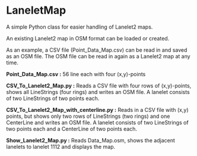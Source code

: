 # LaneletMap
A simple Python class for easier handling of Lanelet2 maps.

An existing Lanelet2 map in OSM format can be loaded or created.

As an example, a CSV file (Point_Data_Map.csv) can be read in and saved as an OSM file.
The OSM file can be read in again as a Lanelet2 map at any time.

**Point_Data_Map.csv :** 56 line each with four (x,y)-points 

**CSV_To_Lanelet2_Map.py :** Reads a CSV file with four rows of (x,y)-points, shows all LineStrings (four rings) and writes an OSM file. A lanelet consists of two LineStrings of two points each.

**CSV_To_Lanelet2_Map_with_centerline.py :** Reads in a CSV file with (x,y) points, but shows only two rows of LineStrings (two rings) and one CenterLine and writes an OSM file. A lanelet consists of two LineStrings of two points each and a CenterLine of two points each.

**Show_Lanelet2_Map.py :** Reads Data_Map.osm, shows the adjacent lanelets to lanelet 1112 and displays the map.
